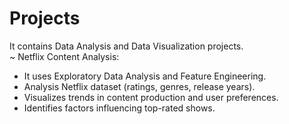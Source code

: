 # Projects
It contains Data Analysis and Data Visualization projects.
<br>
~ Netflix Content Analysis:
<br>
* It uses Exploratory Data Analysis and Feature Engineering.
* Analysis Netflix dataset (ratings, genres, release years).  
* Visualizes trends in content production and user preferences.  
* Identifies factors influencing top-rated shows.
